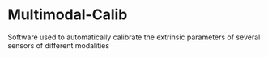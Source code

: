 Multimodal-Calib
================

Software used to automatically calibrate the extrinsic parameters of several sensors of different modalities
